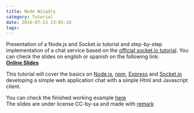 ```yaml
---
title: Node Wizadry
category: Tutorial
date: 2016-07-23 13:05:18
tags:
---
```



Presentation of a Node.js and Socket.io tutorial and step-by-step implementation of a chat service based on the [official socket.io tutorial](http://socket.io/get-started/chat). You can check the slides on english or spanish on the following link:   
[**Online Slides**](https://rawgit.com/demiurgosoft/node-wizardry/master/index.html)

<!-- more -->

This tutorial will cover the basics on [Node.js](https://nodejs.org/en/), [npm](https://www.npmjs.com/), [Express](https://www.npmjs.com/package/express) and [Socket.io](http://socket.io/) developing a simple web application chat with a simple Html and Javascript client.

You can check the finished working example [here](https://github.com/demiurgosoft/node-wizardry/tree/master/example/mychat)   
The slides are under license CC-by-sa and made with [remark](https://github.com/gnab/remark)
